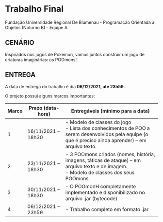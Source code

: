 # Trabalho Final

Fundação Universidade Regional De Blumenau - Programação Orientada a Objetos (Noturno B) - Equipe A

## CENÁRIO

Inspirados nos jogos de Pokemon, vamos juntos construir um jogo de criaturas imaginárias: os POOmons!

## ENTREGA
A data de entrega do trabalho é dia **06/12/2021, até 23h59**.

O projeto possui alguns marcos importantes:

| Marco | Prazo (data-hora) | Entregáveis (mínimo para a data) |
| ----- | ----------------- | -------------------------------- |
1 | 16/11/2021 – 18h30 | - Modelo de classes do jogo<br>- Lista dos conhecimentos de POO a serem desenvolvidos pela equipe (o que é preciso ainda aprender) – em arquivo texto.
2 | 23/11/2021 – 18h30 | - 3 POOmons criados (nomes, história, imagens, táticas de ataque) – em arquivo texto e de imagem.<br>- Modelo de classes dos seus POOmons
3 | 30/11/2021 – 18h30 | - O POOmonH completamente implementado e disponibilizado no arquivo .jar (bytecode)
4 | 06/12/2021 – 23h59 | - Trabalho completo em formato .jar 